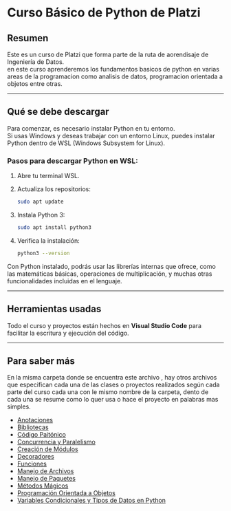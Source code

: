 # Curso Básico de Python de Platzi

## Resumen

Este es un curso de Platzi que forma parte de la ruta de aorendisaje de Ingeniería de Datos.  
en este curso aprenderemos los fundamentos basicos de python en varias areas de la programacion como analisis de datos, programacion orientada a objetos entre otras.

---

## Qué se debe descargar

Para comenzar, es necesario instalar Python en tu entorno.  
Si usas Windows y deseas trabajar con un entorno Linux, puedes instalar Python dentro de WSL (Windows Subsystem for Linux).

### Pasos para descargar Python en WSL:

1. Abre tu terminal WSL.
2. Actualiza los repositorios:

    ```bash
    sudo apt update
    ```

3. Instala Python 3:

    ```bash
    sudo apt install python3
    ```

4. Verifica la instalación:

    ```bash
    python3 --version
    ```

Con Python instalado, podrás usar las librerías internas que ofrece, como las matemáticas básicas, operaciones de multiplicación, y muchas otras funcionalidades incluidas en el lenguaje.

---

## Herramientas usadas

Todo el curso y proyectos están hechos en **Visual Studio Code** para facilitar la escritura y ejecución del código.

---

## Para saber más

En la misma carpeta donde se encuentra este archivo , hay otros archivos que especifican cada una de las clases o proyectos realizados según cada parte del curso cada una con le mismo nombre de la carpeta, dento de cada una se resume como lo quer usa o hace el proyecto en palabras mas simples. 

- [Anotaciones](./anotaciones/README.md)
- [Bibliotecas](./bibliotecas/README.md)
- [Código Paitónico](./codigo_pythonico/README.md)
- [Concurrencia y Paralelismo](./concurrencias_y_paralelismos/README.md)
- [Creación de Módulos](./creacion_de_modulos/README.md)
- [Decoradores](./decoradores/README.md)
- [Funciones](./funciones/README.md)
- [Manejo de Archivos](./manejo_de_archivos/README.md)
- [Manejo de Paquetes](./manejo_de_archivos/README.md)
- [Métodos Mágicos](./metodos_magicos/README.md)
- [Programación Orientada a Objetos](./programacion_orientada_objetos/README.md)
- [Variables Condicionales y Tipos de Datos en Python](./variables_condicionales_y_tipos_de_datos_python/README.md)


